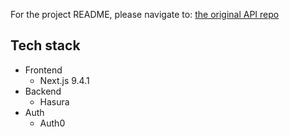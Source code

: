 For the project README, please navigate to: [the original API repo](https://github.com/dylanesque/MPQChampAppAPI/blob/master/README.md)

Tech stack
----------

- Frontend
    - Next.js 9.4.1
- Backend
    - Hasura
- Auth
    - Auth0

